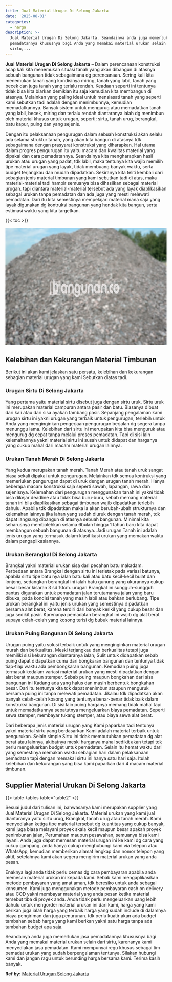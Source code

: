 ```yaml
---
title: Jual Material Urugan Di Selong Jakarta
date: '2025-08-01'
categories:
  - harga
description: >-
  Jual Material Urugan Di Selong Jakarta. Seandainya anda juga memerlukan jasa
  pemadatannya khususnya bagi Anda yang memakai material urukan selain dari
  sirtu,...
---
```


**Jual Material Urugan Di Selong Jakarta** – Dalam perencanaan konstruksi acap kali kita menemukan situasi tanah yang akan dibangun di atasnya sebuah bangunan tidak sebagaimana dg perencanaan. Sering kali kita menemukan tanah yang kondisinya miring, tanah yang labil, tanah yang becek dan juga tanah yang terlalu rendah. Keadaan seperti ini tentunya tidak bisa kita biarkan demikian itu saja kemudian kita membangun di atasnya. Melainkan yang paling ideal untuk mensiasati tanah yang seperti kami sebutkan tadi adalah dengan menimbunnya, kemudian memadatkannya. Banyak sistem untuk mengurug atau memadatkan tanah yang labil, becek, miring dan terlalu rendah diantaranya ialah dg menimbun oleh material khusus untuk urugan, seperti; sirtu, tanah urug, berangkal, batu kapur, puing dan yang sejenis.

Dengan itu pelaksanaan pengurugan dalam sebuah konstruksi akan selalu ada selama struktur tanah, yang akan kita bangun di atasnya tdk sebagaimana dengan prasyarat konstruksi yang diharapkan. Hal utama dalam progres pengurugan itu yaitu macam dan kwalitas material yang dipakai dan cara pemadatannya. Seandainya kita mengharapkan hasil urukan atau urugan yang padat, tdk labil, maka tentunya kita wajib memilih tipe material urugan yang layak, tidak membuang banyak waktu, serta budget terjangkau dan mudah dipadatkan. Sekiranya kita teliti kembali dari sebagian jenis material timbunan yang kami sebutkan tadi di atas, maka material-material tadi hampir semuanya bisa dihasilkan sebagai material urugan. tapi diantara material-material tersebut ada yang layak diaplikasikan sebagai urukan tanpa pemadatan dan ada juga yang mesti melewati pemadatan. Dari itu kita semestinya mempelajari material mana saja yang layak digunakan dg kontruksi bangunan yang hendak kita bangun, serta estimasi waktu yang kita targetkan.

{{< toc >}}

![Jual Material Urugan Di Selong Jakarta](/images/jual-urugan-41.png)

## Kelebihan dan Kekurangan Material Timbunan

Berikut ini akan kami jelaskan satu persatu, kelebihan dan kekurangan sebagian material urugan yang kami Sebutkan diatas tadi.

### Urugan Sirtu Di Selong Jakarta

Yang pertama yaitu material sirtu disebut juga dengan sirtu uruk. Sirtu uruk ini merupakan material campuran antara pasir dan batu. Biasanya dibuat dari kali atau dari sisa ayakan tambang pasir. Sepanjang pengalaman kami urugan sirtu ini yakni urugan yang terbaik untuk pengurugan, terlebih untuk Anda yang menginginkan pengerjaan pengurugan berjalan dg segera tanpa menunggu lama. Kelebihan dari sirtu ini merupakan kita bisa menguruk atau mengurug dg cepat tanpa melalui proses pemadatan. Tapi di sisi lain kelemahannya yakni material sirtu ini susah untuk didapat dan harganya yang cukup mahal dari macam material urugan lainnya.

### Urukan Tanah Merah Di Selong Jakarta

Yang kedua merupakan tanah merah. Tanah Merah atau tanah uruk sangat biasa sekali dipakai untuk pengurugan. Melainkan tdk semua kontruksi yang memerlukan pengurugan dapat di uruk dengan urugan tanah merah. Hanya beberapa macam konstruksi saja seperti sawah, lapangan, rawa dan sejenisnya. Kelemahan dari pengurugan menggunakan tanah ini yakni tidak bisa dikejar deadline atau tidak bisa buru-buru, sebab memang material tanah ini bila diaplikasikan sebagai timbunan wajib dipadatkan terlebih dahulu. Apabila tdk dipadatkan maka ia akan berubah-ubah strukturnya dan kelemahan lainnya jika lahan yang sudah diuruk dengan tanah merah, tdk dapat langsung dibangun di atasnya sebuah bangunan. Minimal kita seharusnya membolehkan selama 6bulan hingga 1 tahun baru kita dapat membangun sebuah bangunan di atasnya. Jadi urugan Tanah ini adalah jenis urugan yang termasuk dalam klasifikasi urukan yang memakan waktu dalam pengaplikasiannya.

### Urukan Berangkal Di Selong Jakarta

Brangkal yakni material urukan sisa dari pecahan batu makadam. Perbedaan antara Brangkal dengan sirtu ini terletak pada variasi batunya, apabila sirtu tipe batu nya ialah batu kali atau batu kecil-kecil bulat dan lonjong, sedangkan berangkal ini ialah batu gunung yang ukurannya cukup besar besar kisaran 3 sd 10cm. urugan Brangkal ini sungguh-sungguh pantas digunakan untuk pemadatan jalan terutamanya jalan yang baru dibuka, pada kondisi tanah yang masih labil atau bahkan berlubang. Tipe urukan berangkal ini yaitu jenis urukan yang semestinya dipadatkan bersama alat berat, karena terdiri dari banyak kerikil yang cukup besar dan juga sedikit pasir. Karenanya pemadatan berangkal ini wajib dg alat berat supaya celah-celah yang kosong terisi dg bubuk material lainnya.

### Urukan Puing Bangunan Di Selong Jakarta

Urugan puing yaitu solusi terbaik untuk yang menginginkan material urugan murah dan berkualitas. Meski terjangkau dan berkualitas tetapi juga memiliki sisi kekurangan diantaranya ialah; Sulit untuk didapatkan sebab puing dapat didapatkan cuma dari bongkaran bangunan dan tentunya tidak tiap-tiap waktu ada pembongkaran bangunan. Kemudian puing juga termasuk kedalam variasi material urukan yang mesti dipadatkan dengan alat berat maupun stemper. Sebab puing maupun bongkahan dari sisa bangunan ini Kadang ada yang halus dan masih berbentuk bongkahan besar. Dari itu tentunya kita tdk dapat menimbun ataupun menguruk bersama puing ini tanpa melewati pemadatan. Jikalau tdk dipadatkan akan banyak celah-celah kosong yang tentunya benar-benar tidak baik dalam konstruksi bangunan. Di sisi lain puing harganya memang tidak mahal tapi untuk memadatkannya sepatutnya mengeluarkan biaya pemadatan. Seperti sewa stemper, membayar tukang stemper, atau biaya sewa alat berat.

Dari beberapa jenis material urugan yang Kami paparkan tadi tentunya yakni material sirtu yang berdasarkan Kami adalah material terbaik untuk pengurukan. Selain simple Sirtu ini tidak membutuhkan pemadatan dg alat berat atau lainnya, akibatnya meski harganya mahal sedikit akan tetapi tdk perlu mengeluarkan budget untuk pemadatan. Selain itu hemat waktu dari yang semestinya memakan waktu sebagian hari dalam pelaksanaan pemadatan tapi dengan memakai sirtu ini hanya satu hari saja. Itulah kelebihan dan kekurangan yang bisa kami paparkan dari 4 macam material timbunan.

## Supplier Material Urukan Di Selong Jakarta

{{< table-tables table="table2" >}}

Sesuai judul dari tulisan ini, bahwasanya kami merupakan supplier yang Jual Material Urugan Di Selong Jakarta. Material urukan yang kami jual diantaranya yaitu sirtu urug, Brangkal, tanah urug atau tanah merah. Kami menyediakan ketiga tipe material tersebut dg kuantitas yang cukup banyak, kami juga biasa melayani proyek skala kecil maupun besar apakah proyek penimbunan jalan, Perumahan maupun pesawahan, semuanya bisa kami layani. Anda juga dapat memesan material urugan ini ke kami dg cara yang cukup gampang, anda hanya cukup menghubungi kami via telepon atau WhatsApp, kemudian memberikan alamat lengkap dan nomor telepon yang aktif, setelahnya kami akan segera mengirim material urukan yang anda pesan.

Enaknya lagi anda tidak perlu cemas dg cara pembayaran apabila anda memesan material urukan ini kepada kami. Sebab kami mengaplikasikan metode pembayaran yang amat aman, tdk beresiko untuk anda sebagai konsumen. Kami juga menggunakan metode pembayaran cash on delivery atau COD yakni membayar material yang anda pesan ketika material tersebut tiba di proyek anda. Anda tidak perlu mengeluarkan uang lebih dahulu untuk mengorder material urukan ini dari kami, harga yang kami berikan juga ialah harga yang terbaik harga yang sudah include di dalamnya biaya pengiriman dan juga penurunan. tdk perlu kuatir akan ada budget tambahan sebab harga yang kami berikan yakni satu harga tanpa ada tambahan budget apa saja.

Seandainya anda juga memerlukan jasa pemadatannya khususnya bagi Anda yang memakai material urukan selain dari sirtu, karenanya kami menyediakan jasa pemadatan. Kami mempunyai regu khusus sebagai tim pemadat urukan yang sudah berpengalaman tentunya. Silakan hubungi kami dan jangan ragu untuk berunding harga bersama kami. Terima kasih banyak.

**Ref by:** [Material Urugan Selong Jakarta](https://id.wikipedia.org/wiki/Material)
